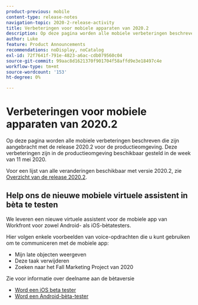 ```yaml
---
product-previous: mobile
content-type: release-notes
navigation-topic: 2020-2-release-activity
title: Verbeteringen voor mobiele apparaten van 2020.2
description: Op deze pagina worden alle mobiele verbeteringen beschreven die zijn aangebracht met de release 2020.2 voor de productieomgeving. Deze verbeteringen zijn in de productieomgeving beschikbaar gesteld in de week van 11 mei 2020.
author: Luke
feature: Product Announcements
recommendations: noDisplay, noCatalog
exl-id: 72f7641f-791e-4823-a6ac-cdb079560c04
source-git-commit: 99aac8d1621370f901704f58affd9e3e18497c4e
workflow-type: tm+mt
source-wordcount: '153'
ht-degree: 0%

---
```


# Verbeteringen voor mobiele apparaten van 2020.2

Op deze pagina worden alle mobiele verbeteringen beschreven die zijn aangebracht met de release 2020.2 voor de productieomgeving. Deze verbeteringen zijn in de productieomgeving beschikbaar gesteld in de week van 11 mei 2020.

Voor een lijst van alle veranderingen beschikbaar met versie 2020.2, zie [Overzicht van de release 2020.2](../../../product-announcements/product-releases/2020.2.-release-activity/2020-2-release-overview.md).

## Help ons de nieuwe mobiele virtuele assistent in bèta te testen

We leveren een nieuwe virtuele assistent voor de mobiele app van Workfront voor zowel Android- als iOS-bètatesters.

Hier volgen enkele voorbeelden van voice-opdrachten die u kunt gebruiken om te communiceren met de mobiele app:

* Mijn late objecten weergeven
* Deze taak verwijderen
* Zoeken naar het Fall Marketing Project van 2020

Zie voor informatie over deelname aan de bètaversie

* [Word een iOS beta tester](../../../workfront-basics/mobile-apps/using-the-workfront-mobile-app/ios-beta-tester.md)
* [Word een Android-bèta-tester](../../../workfront-basics/mobile-apps/using-the-workfront-mobile-app/android-beta-tester.md)
